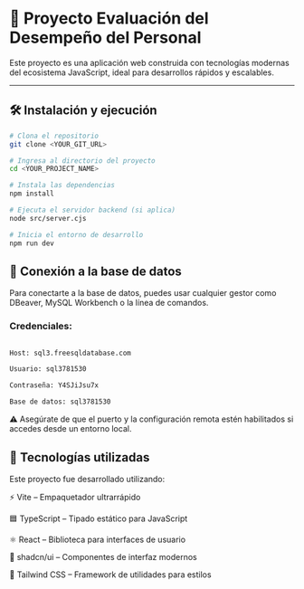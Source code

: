 # 🚀 Proyecto Evaluación del Desempeño del Personal

Este proyecto es una aplicación web construida con tecnologías modernas del ecosistema JavaScript, ideal para desarrollos rápidos y escalables.

---

## 🛠️ Instalación y ejecución

```bash
# Clona el repositorio
git clone <YOUR_GIT_URL>

# Ingresa al directorio del proyecto
cd <YOUR_PROJECT_NAME>

# Instala las dependencias
npm install

# Ejecuta el servidor backend (si aplica)
node src/server.cjs

# Inicia el entorno de desarrollo
npm run dev

```

## 🧩 Conexión a la base de datos

Para conectarte a la base de datos, puedes usar cualquier gestor como DBeaver, MySQL Workbench o la línea de comandos.

### Credenciales:

```bash

Host: sql3.freesqldatabase.com

Usuario: sql3781530

Contraseña: Y4SJiJsu7x

Base de datos: sql3781530

```

⚠️ Asegúrate de que el puerto y la configuración remota estén habilitados si accedes desde un entorno local.

## 🧰 Tecnologías utilizadas

Este proyecto fue desarrollado utilizando:

⚡ Vite – Empaquetador ultrarrápido

🟦 TypeScript – Tipado estático para JavaScript

⚛️ React – Biblioteca para interfaces de usuario

🎨 shadcn/ui – Componentes de interfaz modernos

💨 Tailwind CSS – Framework de utilidades para estilos
